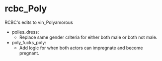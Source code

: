 # rcbc\_Poly
RCBC's edits to vin\_Polyamorous

* polies\_dress:
  * Replace same gender criteria for either both male or both not male.
* poly\_fucks\_poly:
  * Add logic for when both actors can impregnate and become pregnant.
